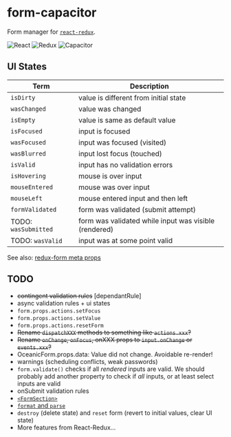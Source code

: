 # form-capacitor

Form manager for [`react-redux`](https://github.com/reactjs/react-redux).

![React](https://s3.amazonaws.com/uploads.hipchat.com/130443/945927/rP81ozgpaihR9mF/react50.png) ![Redux](https://s3.amazonaws.com/uploads.hipchat.com/130443/945927/XSrFE1EK3z71LYM/redux50.png) ![Capacitor](https://s3.amazonaws.com/uploads.hipchat.com/130443/945927/4Ujn4kIq6KP5ZES/flux50.png)

## UI States

| Term           | Description                        |
| -------------- | ---------------------------------- |
| `isDirty`      | value is different from initial state |
| `wasChanged`   | value was changed |
| `isEmpty`      | value is same as default value |
| `isFocused`    | input is focused |
| `wasFocused`   |  input was focused (visited) |
| `wasBlurred`   | input lost focus (touched) |
| `isValid`      | input has no validation errors |
| `isHovering`   | mouse is over input |
| `mouseEntered` | mouse was over input |
| `mouseLeft`    | mouse entered input and then left |
| `formValidated` | form was validated (submit attempt) |
| TODO: `wasSubmitted` | form was validated while input was visible (rendered) |
| TODO: `wasValid`     | input was at some point valid |

See also: [redux-form meta props](http://redux-form.com/6.4.3/docs/api/Field.md/#usage)

## TODO

- ~~contingent validation rules~~ [dependantRule]
- async validation rules + ui states
- `form.props.actions.setFocus`
- `form.props.actions.setValue`
- `form.props.actions.resetForm`
- ~~Rename `dispatchXXX` methods to something like `actions.xxx`?~~
- ~~Rename `onChange`, `onFocus`, onXXX props to `input.onChange` or `events.xxx`?~~
- OceanicForm.props.data: Value did not change. Avoidable re-render!
- warnings (scheduling conflicts, weak passwords)
- `form.validate()` checks if all *rendered* inputs are valid. We should probably
add another property to check if *all* inputs, or at least select inputs are valid
- onSubmit validation rules
- [`<FormSection>`](http://redux-form.com/6.4.3/docs/api/FormSection.md/)
- [`format` and `parse`](http://redux-form.com/6.4.3/docs/ValueLifecycle.md/)
- `destroy` (delete state) and `reset` form (revert to initial values, clear UI state)
- More features from React-Redux...
